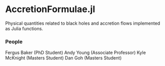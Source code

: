 # AccretionFormulae.jl
Physical quantities related to black holes and accretion flows implemented as Julia functions.

### People

Fergus Baker (PhD Student)
Andy Young (Associate Professor)
Kyle McKnight (Masters Student)
Dan Goh (Masters Student)
